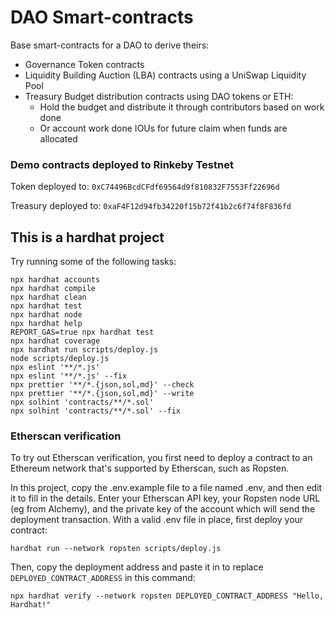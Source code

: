 # DAO Smart-contracts

Base smart-contracts for a DAO to derive theirs:

- Governance Token contracts
- Liquidity Building Auction (LBA) contracts using a UniSwap Liquidity Pool
- Treasury Budget distribution contracts using DAO tokens or ETH:
    - Hold the budget and distribute it through contributors based on work done
    - Or account work done IOUs for future claim when funds are allocated

### Demo contracts deployed to Rinkeby Testnet

Token deployed to: `0xC74496BcdCFdf69564d9f810832F7553Ff22696d`

Treasury deployed to: `0xaF4F12d94fb34220f15b72f41b2c6f74f8F836fd`

## This is a hardhat project

Try running some of the following tasks:

```shell
npx hardhat accounts
npx hardhat compile
npx hardhat clean
npx hardhat test
npx hardhat node
npx hardhat help
REPORT_GAS=true npx hardhat test
npx hardhat coverage
npx hardhat run scripts/deploy.js
node scripts/deploy.js
npx eslint '**/*.js'
npx eslint '**/*.js' --fix
npx prettier '**/*.{json,sol,md}' --check
npx prettier '**/*.{json,sol,md}' --write
npx solhint 'contracts/**/*.sol'
npx solhint 'contracts/**/*.sol' --fix
```

### Etherscan verification

To try out Etherscan verification, you first need to deploy a contract to an Ethereum network that's supported by Etherscan, such as Ropsten.

In this project, copy the .env.example file to a file named .env, and then edit it to fill in the details. Enter your Etherscan API key, your Ropsten node URL (eg from Alchemy), and the private key of the account which will send the deployment transaction. With a valid .env file in place, first deploy your contract:

```shell
hardhat run --network ropsten scripts/deploy.js
```

Then, copy the deployment address and paste it in to replace `DEPLOYED_CONTRACT_ADDRESS` in this command:

```shell
npx hardhat verify --network ropsten DEPLOYED_CONTRACT_ADDRESS "Hello, Hardhat!"
```
